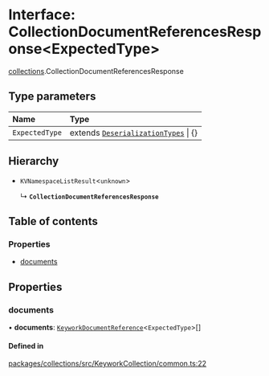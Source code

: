 # Interface: CollectionDocumentReferencesResponse<ExpectedType\>

[collections](../modules/collections.md).CollectionDocumentReferencesResponse

## Type parameters

| Name | Type |
| :------ | :------ |
| `ExpectedType` | extends [`DeserializationTypes`](../modules/collections.md#deserializationtypes) \| {} |

## Hierarchy

- `KVNamespaceListResult`<`unknown`\>

  ↳ **`CollectionDocumentReferencesResponse`**

## Table of contents

### Properties

- [documents](collections.CollectionDocumentReferencesResponse.md#documents)

## Properties

### documents

• **documents**: [`KeyworkDocumentReference`](../classes/collections.KeyworkDocumentReference.md)<`ExpectedType`\>[]

#### Defined in

[packages/collections/src/KeyworkCollection/common.ts:22](https://github.com/nirrius/keywork/blob/361509a/packages/collections/src/KeyworkCollection/common.ts#L22)

